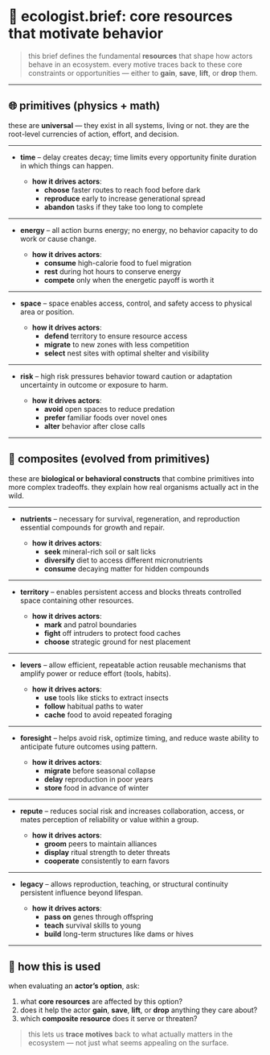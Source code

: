 # 📘 ecologist.brief: core resources that motivate behavior

> this brief defines the fundamental **resources** that shape how actors behave in an ecosystem.
> every motive traces back to these core constraints or opportunities — either to **gain**, **save**, **lift**, or **drop** them.

---

## 🌐 primitives (physics + math)

these are **universal** — they exist in all systems, living or not.
they are the root-level currencies of action, effort, and decision.

---

- **time** – delay creates decay; time limits every opportunity
  finite duration in which things can happen.

  - **how it drives actors**:
    - **choose** faster routes to reach food before dark
    - **reproduce** early to increase generational spread
    - **abandon** tasks if they take too long to complete

---

- **energy** – all action burns energy; no energy, no behavior
  capacity to do work or cause change.

  - **how it drives actors**:
    - **consume** high-calorie food to fuel migration
    - **rest** during hot hours to conserve energy
    - **compete** only when the energetic payoff is worth it

---

- **space** – space enables access, control, and safety
  access to physical area or position.

  - **how it drives actors**:
    - **defend** territory to ensure resource access
    - **migrate** to new zones with less competition
    - **select** nest sites with optimal shelter and visibility

---

- **risk** – high risk pressures behavior toward caution or adaptation
  uncertainty in outcome or exposure to harm.

  - **how it drives actors**:
    - **avoid** open spaces to reduce predation
    - **prefer** familiar foods over novel ones
    - **alter** behavior after close calls

---

## 🧬 composites (evolved from primitives)

these are **biological or behavioral constructs** that combine primitives into more complex tradeoffs.
they explain how real organisms actually act in the wild.

---

- **nutrients** – necessary for survival, regeneration, and reproduction
  essential compounds for growth and repair.

  - **how it drives actors**:
    - **seek** mineral-rich soil or salt licks
    - **diversify** diet to access different micronutrients
    - **consume** decaying matter for hidden compounds

---

- **territory** – enables persistent access and blocks threats
  controlled space containing other resources.

  - **how it drives actors**:
    - **mark** and patrol boundaries
    - **fight** off intruders to protect food caches
    - **choose** strategic ground for nest placement

---

- **levers** – allow efficient, repeatable action
  reusable mechanisms that amplify power or reduce effort (tools, habits).

  - **how it drives actors**:
    - **use** tools like sticks to extract insects
    - **follow** habitual paths to water
    - **cache** food to avoid repeated foraging

---

- **foresight** – helps avoid risk, optimize timing, and reduce waste
  ability to anticipate future outcomes using pattern.

  - **how it drives actors**:
    - **migrate** before seasonal collapse
    - **delay** reproduction in poor years
    - **store** food in advance of winter

---

- **repute** – reduces social risk and increases collaboration, access, or mates
  perception of reliability or value within a group.

  - **how it drives actors**:
    - **groom** peers to maintain alliances
    - **display** ritual strength to deter threats
    - **cooperate** consistently to earn favors

---

- **legacy** – allows reproduction, teaching, or structural continuity
  persistent influence beyond lifespan.

  - **how it drives actors**:
    - **pass on** genes through offspring
    - **teach** survival skills to young
    - **build** long-term structures like dams or hives

---

## 🎯 how this is used

when evaluating an **actor’s option**, ask:

1. what **core resources** are affected by this option?
2. does it help the actor **gain**, **save**, **lift**, or **drop** anything they care about?
3. which **composite resource** does it serve or threaten?

> this lets us **trace motives** back to what actually matters in the ecosystem — not just what seems appealing on the surface.
